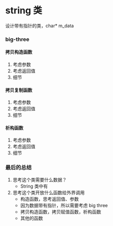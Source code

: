 # string 类

设计带有指针的类，char\* m_data

### big-three

#### 拷贝构造函数

1. 考虑参数
2. 考虑返回值
3. 细节

#### 拷贝复制函数

1. 考虑参数
2. 考虑返回值
3. 细节

#### 析构函数

1. 考虑参数
2. 考虑返回值
3. 细节

### 最后的总结

1. 思考这个类需要什么数据？
   - String 类中有
2. 思考这个类开放什么函数给外界调用
   - 构造函数，思考返回值、参数
   - 因为数据带有指针，所以需要考虑 big three
   - 拷贝构造函数，拷贝赋值函数，析构函数
   - 其他的函数
